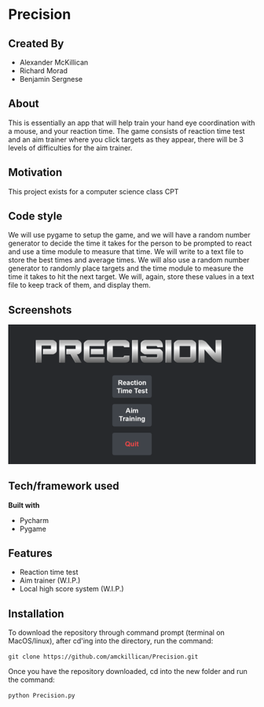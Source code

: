 # Precision
## Created By
- Alexander McKillican
- Richard Morad
- Benjamin Sergnese

## About
This is essentially an app that will help train your hand eye coordination with a mouse, and your reaction time. The game consists of reaction time test and an aim trainer where you click targets as they appear, there will be 3 levels of difficulties for the aim trainer.

## Motivation
This project exists for a computer science class CPT

## Code style
We will use pygame to setup the game, and we will have a random number generator to decide the time it takes for the person to be prompted to react and use a time module to measure that time. We will write to a text file to store the best times and average times. We will also use a random number generator to randomly place targets and the time module to measure the time it takes to hit the next target. We will, again, store these values in a text file to keep track of them, and display them.

## Screenshots
![alt text](assets/screenshots/main_menu.png)


## Tech/framework used

<b>Built with</b>
- Pycharm
- Pygame

## Features

- Reaction time test
- Aim trainer (W.I.P.)
- Local high score system (W.I.P.)

## Installation

To download the repository through command prompt (terminal on MacOS/linux), after cd'ing into the directory, run the command:

```git clone https://github.com/amckillican/Precision.git``` 

Once you have the repository downloaded, cd into the new folder and run the command: 

```python Precision.py```
